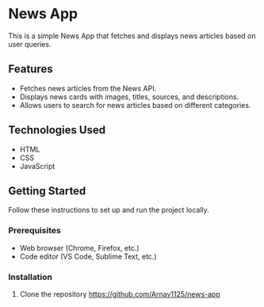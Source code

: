 # News App

This is a simple News App that fetches and displays news articles based on user queries.

## Features

- Fetches news articles from the News API.
- Displays news cards with images, titles, sources, and descriptions.
- Allows users to search for news articles based on different categories.



## Technologies Used

- HTML
- CSS
- JavaScript

## Getting Started

Follow these instructions to set up and run the project locally.

### Prerequisites

- Web browser (Chrome, Firefox, etc.)
- Code editor (VS Code, Sublime Text, etc.)

### Installation

1. Clone the repository
https://github.com/Arnav1125/news-app



